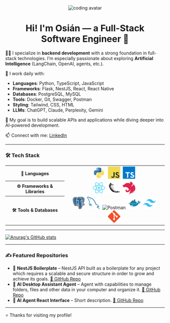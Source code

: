 <div align="center">
  <img width="350" height="350" src="https://res.cloudinary.com/dg4q5s1fc/image/upload/v1751364334/happyTypinGH_1_kssm5h.gif" alt="coding avatar" />
  <h1>Hi! I'm Osián — a Full-Stack Software Engineer 👋</h1>
</div>

👨‍💻 I specialize in **backend development** with a strong foundation in full-stack technologies. I’m especially passionate about exploring **Artificial Intelligence** (LangChain, OpenAI, agents, etc.).

🚀 I work daily with:
- **Languages**: Python, TypeScript, JavaScript
- **Frameworks**: Flask, NestJS, React, React Native
- **Databases**: PostgreSQL, MySQL
- **Tools**: Docker, Git, Swagger, Postman
- **Styling**: Tailwind, CSS, HTML
- **LLMs**: ChatGPT, Claude, Perplexity, Gemini

🎯 My goal is to build scalable APIs and applications while diving deeper into AI-powered development.

📫 Connect with me: [LinkedIn](https://www.linkedin.com/in/osianjorge/)

---

### 🛠 Tech Stack

<table align="center">
  <tr>
    <th align="center">🧠 Languages</th>
    <td align="center">
      <img src="https://github.com/devicons/devicon/blob/master/icons/python/python-original.svg" title="Python" alt="Python" width="40" height="40"/>&nbsp;
      <img src="https://github.com/devicons/devicon/blob/master/icons/javascript/javascript-original.svg" title="JavaScript" alt="JavaScript" width="40" height="40"/>&nbsp;
      <img src="https://github.com/devicons/devicon/blob/master/icons/typescript/typescript-original.svg" title="TypeScript" alt="TypeScript" width="40" height="40"/>&nbsp;
    </td>
  </tr>
  <tr>
    <th align="center">⚙️ Frameworks & Libraries</th>
    <td align="center">
      <img src="https://github.com/devicons/devicon/blob/master/icons/react/react-original.svg" title="React" alt="React" width="40" height="40"/>&nbsp;
      <img src="https://github.com/devicons/devicon/blob/master/icons/flask/flask-original.svg" title="Flask" style="background-color:#EEEEEE;" alt="Flask" width="40" height="40"/>&nbsp;
      <img src="https://github.com/devicons/devicon/blob/master/icons/nestjs/nestjs-original.svg" title="NestJS" alt="NestJS" width="40" height="40"/>&nbsp;
    </td>
  </tr>
  <tr>
    <th align="center">🛠 Tools & Databases</th>
    <td align="center">
      <img src="https://github.com/devicons/devicon/blob/master/icons/postgresql/postgresql-original.svg" title="PostgreSQL" alt="PostgreSQL" width="40" height="40"/>&nbsp;
      <img src="https://github.com/devicons/devicon/blob/master/icons/mysql/mysql-original.svg" title="MySQL" alt="MySQL" width="40" height="40"/>&nbsp;
      <img src="https://www.vectorlogo.zone/logos/getpostman/getpostman-icon.svg" title="Postman" alt="Postman" width="40" height="40"/>&nbsp;
      <img src="https://github.com/devicons/devicon/blob/master/icons/docker/docker-original.svg" title="Docker" alt="Docker" width="40" height="40"/>&nbsp;
      <img src="https://github.com/devicons/devicon/blob/master/icons/tailwindcss/tailwindcss-original.svg" title="TailwindCSS" alt="TailwindCSS" width="40" height="40"/>&nbsp;
      <img src="https://github.com/devicons/devicon/blob/master/icons/git/git-original.svg" title="Git" alt="Git" width="40" height="40"/>&nbsp;
    </td>
  </tr>
</table>


---

[![Anurag's GitHub stats](https://github-readme-stats.vercel.app/api?username=OsianJL&theme=radical&show_icons=true)](https://github.com/anuraghazra/github-readme-stats)

---

### ✍️ Featured Repositories

<!-- Replace these with your real projects -->
- 📌 **NestJS Boilerplate** – NestJS API built as a boilerplate for any project which requires a scalable and secure structure in order to grow and achieve its goals. [🔗 GitHub Repo](https://github.com/OsianJL/nestjs-backend-boilerplate)
- 📌 **AI Desktop Assistant Agent** – Agent with capabilities to manage folders, files and other data in your computer and organize it. [🔗 GitHub Repo](https://github.com/OsianJL/desktop_assistant_agent)
- 📌 **AI Agent React Interface** – Short description. [🔗 GitHub Repo](https://github.com/OsianJL/agent-react-interface)

---

⭐️ Thanks for visiting my profile!
